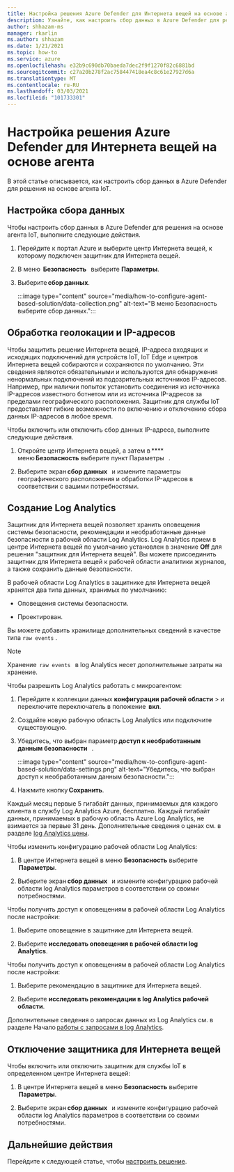 ```yaml
---
title: Настройка решения Azure Defender для Интернета вещей на основе агента
description: Узнайте, как настроить сбор данных в Azure Defender для решения на основе агента IoT
author: shhazam-ms
manager: rkarlin
ms.author: shhazam
ms.date: 1/21/2021
ms.topic: how-to
ms.service: azure
ms.openlocfilehash: e32b9c690db70baeda7dec2f9f1270f82c6881bd
ms.sourcegitcommit: c27a20b278f2ac758447418ea4c8c61e27927d6a
ms.translationtype: MT
ms.contentlocale: ru-RU
ms.lasthandoff: 03/03/2021
ms.locfileid: "101733301"
---
```

# <a name="configure-azure-defender-for-iot-agent-based-solution"></a>Настройка решения Azure Defender для Интернета вещей на основе агента  

В этой статье описывается, как настроить сбор данных в Azure Defender для решения на основе агента IoT.

## <a name="configure-data-collection"></a>Настройка сбора данных

Чтобы настроить сбор данных в Azure Defender для решения на основе агента IoT, выполните следующие действия. 

1. Перейдите к портал Azure и выберите центр Интернета вещей, к которому подключен защитник для Интернета вещей. 

1. В меню  **Безопасность**   выберите **Параметры**. 

1. Выберите **сбор данных**. 

    :::image type="content" source="media/how-to-configure-agent-based-solution/data-collection.png" alt-text="В меню Безопасность выберите сбор данных.":::

## <a name="geolocation-and-ip-address-handling"></a>Обработка геолокации и IP-адресов 

Чтобы защитить решение Интернета вещей, IP-адреса входящих и исходящих подключений для устройств IoT, IoT Edge и центров Интернета вещей собираются и сохраняются по умолчанию. Эти сведения являются обязательными и используются для обнаружения ненормальных подключений из подозрительных источников IP-адресов. Например, при наличии попыток установить соединения из источника IP-адресов известного ботнетом или из источника IP-адресов за пределами географического расположения. Защитник для службы IoT предоставляет гибкие возможности по включению и отключению сбора данных IP-адресов в любое время. 

Чтобы включить или отключить сбор данных IP-адреса, выполните следующие действия. 

1. Откройте центр Интернета вещей, а затем в ****   меню **Безопасность** выберите пункт Параметры   . 

1. Выберите экран **сбор данных**   и измените параметры географического расположения и обработки IP-адресов в соответствии с вашими потребностями. 

## <a name="log-analytics-creation"></a>Создание Log Analytics 

Защитник для Интернета вещей позволяет хранить оповещения системы безопасности, рекомендации и необработанные данные безопасности в рабочей области Log Analytics. Log Analytics прием в центре Интернета вещей по умолчанию установлен в значение **Off** для решения "защитник для Интернета вещей". Вы можете присоединить защитник для Интернета вещей к рабочей области аналитики журналов, а также сохранить данные безопасности. 

В рабочей области Log Analytics в защитнике для Интернета вещей хранятся два типа данных, хранимых по умолчанию:
 
- Оповещения системы безопасности.

- Проектирован. 

Вы можете добавить хранилище дополнительных сведений в качестве типа `raw events` . 

> [!Note] 
> Хранение  `raw events`   в log Analytics несет дополнительные затраты на хранение. 

Чтобы разрешить Log Analytics работать с микроагентом: 

1. Перейдите к коллекции данных **конфигурации рабочей области**  >  и переключите переключатель в положение  **вкл**. 

1. Создайте новую рабочую область Log Analytics или подключите существующую. 

1. Убедитесь, что выбран параметр **доступ к необработанным данным безопасности**   .  

    :::image type="content" source="media/how-to-configure-agent-based-solution/data-settings.png" alt-text="Убедитесь, что выбран доступ к необработанным данным безопасности.":::

1. Нажмите кнопку **Сохранить**.

Каждый месяц первые 5 гигабайт данных, принимаемых для каждого клиента в службу Log Analytics Azure, бесплатно. Каждый гигабайт данных, принимаемых в рабочую область Azure Log Analytics, не взимается за первые 31 день. Дополнительные сведения о ценах см. в разделе [log Analytics цены](https://azure.microsoft.com/pricing/details/monitor/). 

Чтобы изменить конфигурацию рабочей области Log Analytics: 

1. В центре Интернета вещей в меню **Безопасность** выберите  **Параметры**. 

1. Выберите экран **сбор данных**   и измените конфигурацию рабочей области log Analytics параметров в соответствии со своими потребностями. 

Чтобы получить доступ к оповещениям в рабочей области Log Analytics после настройки:

1. Выберите оповещение в защитнике для Интернета вещей.

1. Выберите **исследовать оповещения в рабочей области log Analytics**.

Чтобы получить доступ к оповещениям в рабочей области Log Analytics после настройки:

1. Выберите рекомендацию в защитнике для Интернета вещей.

1. Выберите **исследовать рекомендации в log Analytics рабочей области**. 
 
Дополнительные сведения о запросах данных из Log Analytics см. в разделе Начало [работы с запросами в log Analytics](../azure-monitor/logs/get-started-queries.md). 

## <a name="turn-off-defender-for-iot"></a>Отключение защитника для Интернета вещей 

Чтобы включить или отключить защитник для службы IoT в определенном центре Интернета вещей: 

1. В центре Интернета вещей в меню **Безопасность** выберите  **Параметры**.

1. Выберите экран **сбор данных**   и измените конфигурацию рабочей области log Analytics параметров в соответствии со своими потребностями.

## <a name="next-steps"></a>Дальнейшие действия 

Перейдите к следующей статье, чтобы [настроить решение](quickstart-configure-your-solution.md).